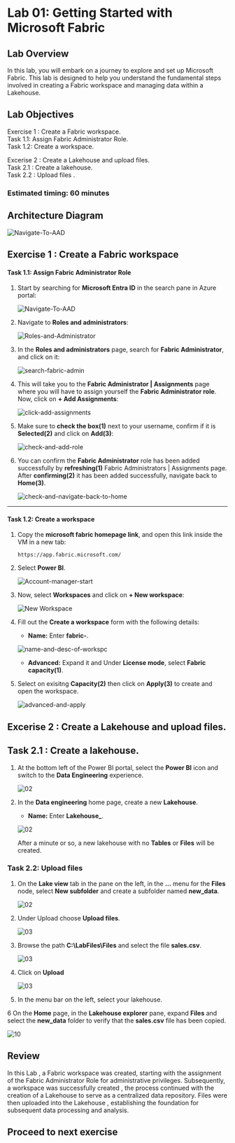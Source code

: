 
# Lab 01: Getting Started with Microsoft Fabric

## Lab Overview
 In this lab, you will embark on a journey to explore and set up Microsoft Fabric. This lab is designed to help you understand the fundamental steps involved in creating a Fabric workspace and managing data within a Lakehouse.

## Lab Objectives

Exercise 1 : Create a Fabric workspace.<br>
Task 1.1: Assign Fabric Administrator Role.<br>
Task 1.2: Create a workspace.<br>

Excerise 2 : Create a Lakehouse and upload files.<br>
Task 2.1 : Create a lakehouse.<br>
Task 2.2 : Upload files .<br>


### Estimated timing: 60 minutes

## Architecture Diagram 

   ![Navigate-To-AAD](./Images/ws/lab_01.png)

## Exercise 1 : Create a Fabric workspace

#### Task 1.1: Assign Fabric Administrator Role

1. Start by searching for **Microsoft Entra ID** in the search pane in Azure portal:

    ![Navigate-To-AAD](./Images/ws/entra01.png)

2. Navigate to **Roles and administrators**:

    ![Roles-and-Administrator](./Images/ws/entraa002.png)

3. In the **Roles and administrators** page, search for **Fabric Administrator**, and click on it:

    ![search-fabric-admin](./Images/ws/entra020.png)

4. This will take you to the **Fabric Administrator | Assignments** page where you will have to assign yourself the **Fabric Administrator role**. Now, click on **+ Add Assignments**:

    ![click-add-assignments](./Images/ws/004.png)

5. Make sure to **check the box(1)** next to your username, confirm if it is **Selected(2)** and click on **Add(3)**:

    ![check-and-add-role](./Images/ws/005.png)

6. You can confirm the **Fabric Administrator** role has been added successfully by **refreshing(1)** Fabric Administrators | Assignments page. After **confirming(2)** it has been added successfully, navigate back to **Home(3)**.

    ![check-and-navigate-back-to-home](./Images/ws/006.png)

----


#### Task 1.2: Create a workspace

1. Copy the **microsoft fabric homepage link**, and open this link inside the VM in a new tab:

   ```
   https://app.fabric.microsoft.com/
   ```


2. Select **Power BI**.

    ![Account-manager-start](./Images/ws/microsoftpage.png)
   


3.  Now, select **Workspaces** and click on **+ New workspace**:

     ![New Workspace](./Images/ws/workspace.png)

4. Fill out the **Create a workspace** form with the following details:

   - **Name:** Enter **fabric-<inject key="DeploymentID" enableCopy="false"/>**.
   

    ![name-and-desc-of-workspc](./Images/ws/workspacename.png)

   - **Advanced:** Expand it and Under **License mode**, select **Fabric capacity(1)**.

5. Select on exisitng **Capacity(2)** then click on **Apply(3)** to create and open the workspace.

    ![advanced-and-apply](./Images/ws/fabriccapacity.png)

## Excerise 2 : Create a Lakehouse and upload files.
   

## Task 2.1 : Create a lakehouse.

1. At the bottom left of the Power BI portal, select the **Power BI** icon and switch to the **Data Engineering** experience.

    ![02](./Images/01/Pg3-T1-S1.png)
   
2. In the **Data engineering** home page, create a new **Lakehouse**.

    - **Name:** Enter **Lakehouse_<inject key="DeploymentID" enableCopy="false"/>**.

    ![02](./Images/01/lakehouse.png)

    After a minute or so, a new lakehouse with no **Tables** or **Files** will be created.

### Task 2.2: Upload files 

 1. On the **Lake view** tab in the pane on the left, in the **...** menu for the **Files** node, select **New subfolder** and create a subfolder named **new_data**.

    ![02](./Images/ws/create.png)

2. Under Upload choose **Upload files**.
   
    ![03](./Images/ws/upload_files.png)
   
3. Browse the path **C:\LabFiles\Files** and select the file **sales.csv**. 

    ![03](./Images/ws/sales.png)

4. Click on **Upload**

    ![03](./Images/ws/upload.png)

5. In the menu bar on the left, select your lakehouse.

6 On the **Home** page, in the **Lakehouse explorer** pane, expand **Files** and select the **new_data** folder to verify that the **sales.csv** file has been copied.

   ![10](./Images/01/10.png)
  
   ## Review

   In this Lab , a Fabric workspace was created, starting with the assignment of the Fabric Administrator Role for administrative privileges. Subsequently, a workspace was successfully 
  created , the process continued with the creation of a Lakehouse to serve as a centralized data repository. Files were then uploaded into the Lakehouse , establishing the foundation 
  for subsequent data processing and analysis.


  ## Proceed to next exercise
